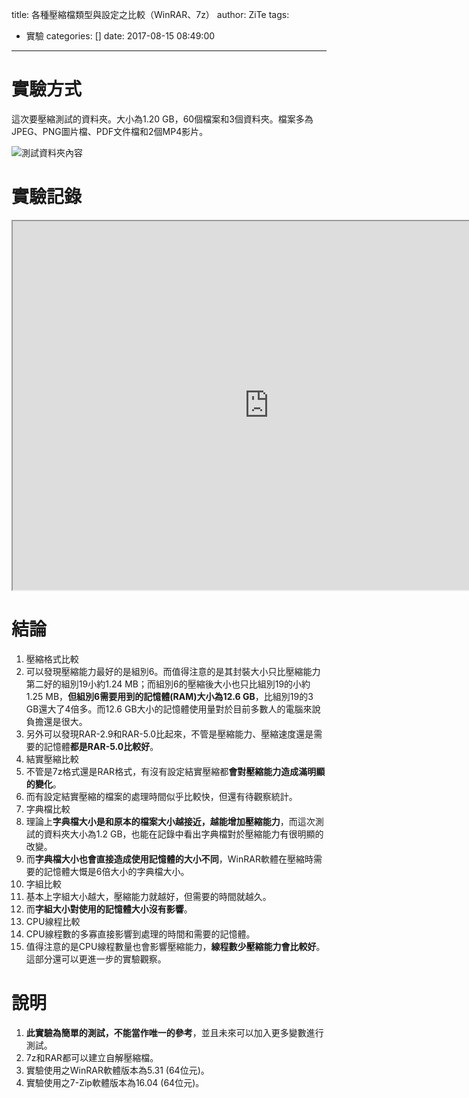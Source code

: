 title: 各種壓縮檔類型與設定之比較（WinRAR、7z）
author: ZiTe
tags:
  - 實驗
categories: []
date: 2017-08-15 08:49:00
---
# 實驗方式

這次要壓縮測試的資料夾。大小為1.20 GB，60個檔案和3個資料夾。檔案多為JPEG、PNG圖片檔、PDF文件檔和2個MP4影片。

<!--more-->

![測試資料夾內容](https://3.bp.blogspot.com/-pGtcdMEDDto/XqYsT6_z_PI/AAAAAAAACI0/Gnt9kcsD5iQVktaYdO-E-EF2t_1ROyYuACPcBGAsYHg/s1600/%25E8%259E%25A2%25E5%25B9%2595%25E6%2593%25B7%25E5%258F%2596%25E7%2595%25AB%25E9%259D%25A2%2B%252815%2529.png)

# 實驗記錄

<iframe height="590" src="https://docs.google.com/spreadsheets/d/e/2PACX-1vSsy0IRcL_wlJlaEo8RqUZp4TW_t7JFjkl998WEFVuQUk6qkehddKAwXKUdMfbm4TrtXyE66_nWGje7/pubhtml?widget=true&amp;headers=false" width="820"></iframe>

# 結論

1.  壓縮格式比較
  1.  可以發現壓縮能力最好的是組別6。而值得注意的是其封裝大小只比壓縮能力第二好的組別19小約1.24 MB；而組別6的壓縮後大小也只比組別19的小約1.25 MB，**但組別6需要用到的記憶體(RAM)大小為12.6 GB**，比組別19的3 GB還大了4倍多。而12.6 GB大小的記憶體使用量對於目前多數人的電腦來說負擔還是很大。
  2.  另外可以發現RAR-2.9和RAR-5.0比起來，不管是壓縮能力、壓縮速度還是需要的記憶體**都是RAR-5.0比較好**。
2.  結實壓縮比較
  1.  不管是7z格式還是RAR格式，有沒有設定結實壓縮都**會對壓縮能力造成滿明顯的變化**。
  2.  而有設定結實壓縮的檔案的處理時間似乎比較快，但還有待觀察統計。
3.  字典檔比較
  1.  理論上**字典檔大小是和原本的檔案大小越接近，越能增加壓縮能力**，而這次測試的資料夾大小為1.2 GB，也能在記錄中看出字典檔對於壓縮能力有很明顯的改變。
  2.  而**字典檔大小也會直接造成使用記憶體的大小不同**，WinRAR軟體在壓縮時需要的記憶體大慨是6倍大小的字典檔大小。
4.  字組比較
  1.  基本上字組大小越大，壓縮能力就越好，但需要的時間就越久。
  2.  而**字組大小對使用的記憶體大小沒有影響**。
5.  CPU線程比較
  1.  CPU線程數的多寡直接影響到處理的時間和需要的記憶體。
  2.  值得注意的是CPU線程數量也會影響壓縮能力，**線程數少壓縮能力會比較好**。這部分還可以更進一步的實驗觀察。

# 說明

1.  **此實驗為簡單的測試，不能當作唯一的參考**，並且未來可以加入更多變數進行測試。
2.  7z和RAR都可以建立自解壓縮檔。
3.  實驗使用之WinRAR軟體版本為5.31 (64位元)。
4.  實驗使用之7-Zip軟體版本為16.04 (64位元)。